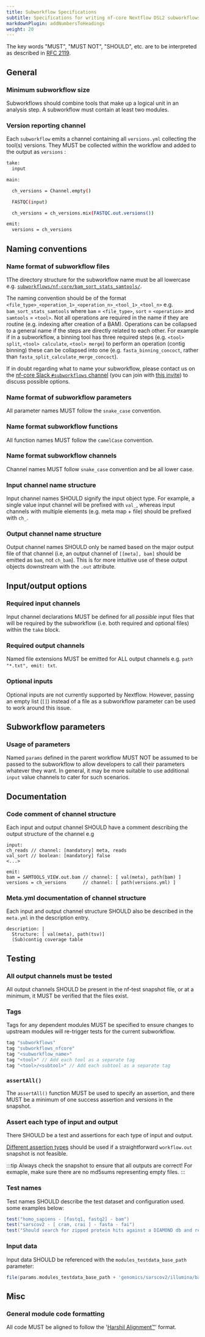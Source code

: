 ```yaml
---
title: Subworkflow Specifications
subtitle: Specifications for writing nf-core Nextflow DSL2 subworkflows
markdownPlugin: addNumbersToHeadings
weight: 20
---
```


The key words "MUST", "MUST NOT", "SHOULD", etc. are to be interpreted as described in [RFC 2119](https://tools.ietf.org/html/rfc2119).

## General

### Minimum subworkflow size

Subworkflows should combine tools that make up a logical unit in an analysis step.
A subworkflow must contain at least two modules.

### Version reporting channel

Each `subworkflow` emits a channel containing all `versions.yml` collecting the tool(s) versions.
They MUST be collected within the workflow and added to the output as `versions` :

```bash
take:
  input

main:

  ch_versions = Channel.empty()

  FASTQC(input)

  ch_versions = ch_versions.mix(FASTQC.out.versions())

emit:
  versions = ch_versions
```

## Naming conventions

### Name format of subworkflow files

1The directory structure for the subworkflow name must be all lowercase e.g. [`subworkflows/nf-core/bam_sort_stats_samtools/`](https://github.com/nf-core/modules/tree/master/subworkflows/nf-core/bam_sort_stats_samtools/).

The naming convention should be of the format `<file_type>_<operation_1>_<operation_n>_<tool_1>_<tool_n>` e.g. `bam_sort_stats_samtools` where `bam` = `<file_type>`, `sort` = `<operation>` and `samtools` = `<tool>`.
Not all operations are required in the name if they are routine (e.g. indexing after creation of a BAM). Operations can be collapsed to a general name if the steps are directly related to each other.
For example if in a subworkflow, a binning tool has three required steps (e.g. `<tool> split`, `<tool> calculate`, `<tool> merge`) to perform an operation (contig binning) these can be collapsed into one (e.g. `fasta_binning_concoct`, rather than `fasta_split_calculate_merge_concoct`).

If in doubt regarding what to name your subworkflow, please contact us on the [nf-core Slack `#subworkflows` channel](https://nfcore.slack.com/channels/subworkflows) (you can join with [this invite](https://nf-co.re/join/slack)) to discuss possible options.

### Name format of subworkflow parameters

All parameter names MUST follow the `snake_case` convention.

### Name format subworkflow functions

All function names MUST follow the `camelCase` convention.

### Name format subworkflow channels

Channel names MUST follow `snake_case` convention and be all lower case.

### Input channel name structure

Input channel names SHOULD signify the input object type.
For example, a single value input channel will be prefixed with `val_`, whereas input channels with multiple elements (e.g. meta map + file) should be prefixed with `ch_`.

### Output channel name structure

Output channel names SHOULD only be named based on the major output file of that channel (i.e, an output channel of `[[meta], bam]` should be emitted as `bam`, not `ch_bam`).
This is for more intuitive use of these output objects downstream with the `.out` attribute.

## Input/output options

### Required input channels

Input channel declarations MUST be defined for all _possible_ input files that will be required by the subworkflow (i.e. both required and optional files) within the `take` block.

### Required output channels

Named file extensions MUST be emitted for ALL output channels e.g. `path "*.txt", emit: txt`.

### Optional inputs

Optional inputs are not currently supported by Nextflow.
However, passing an empty list (`[]`) instead of a file as a subworkflow parameter can be used to work around this issue.

## Subworkflow parameters

### Usage of parameters

Named `params` defined in the parent workflow MUST NOT be assumed to be passed to the subworkflow to allow developers to call their parameters whatever they want.
In general, it may be more suitable to use additional `input` value channels to cater for such scenarios.

## Documentation

### Code comment of channel structure

Each input and output channel SHOULD have a comment describing the output structure of the channel e.g

```nextflow
input:
ch_reads // channel: [mandatory] meta, reads
val_sort // boolean: [mandatory] false
<...>

emit:
bam = SAMTOOLS_VIEW.out.bam // channel: [ val(meta), path(bam) ]
versions = ch_versions      // channel: [ path(versions.yml) ]
```

### Meta.yml documentation of channel structure

Each input and output channel structure SHOULD also be described in the `meta.yml` in the description entry.

```text
description: |
  Structure: [ val(meta), path(tsv)]
  (Sub)contig coverage table
```

## Testing

### All output channels must be tested

All output channels SHOULD be present in the nf-test snapshot file, or at a minimum, it MUST be verified that the files exist.

### Tags

Tags for any dependent modules MUST be specified to ensure changes to upstream modules will re-trigger tests for the current subworkflow.

```groovy
tag "subworkflows"
tag "subworkflows_nfcore"
tag "<subworkflow_name>"
tag "<tool>" // Add each tool as a separate tag
tag "<tool>/<subtool>" // Add each subtool as a separate tag
```

### `assertAll()`

The `assertAll()` function MUST be used to specify an assertion, and there MUST be a minimum of one success assertion and versions in the snapshot.

### Assert each type of input and output

There SHOULD be a test and assertions for each type of input and output.

[Different assertion types](/docs/contributing/nf-test/assertions) should be used if a straightforward `workflow.out` snapshot is not feasible.

:::tip
Always check the snapshot to ensure that all outputs are correct!
For exmaple, make sure there are no md5sums representing empty files.
:::

### Test names

Test names SHOULD describe the test dataset and configuration used. some examples below:

```groovy
test("homo_sapiens - [fastq1, fastq2] - bam")
test("sarscov2 - [ cram, crai ] - fasta - fai")
test("Should search for zipped protein hits against a DIAMOND db and return a tab separated output file of hits")
```

### Input data

Input data SHOULD be referenced with the `modules_testdata_base_path` parameter:

```groovy
file(params.modules_testdata_base_path + 'genomics/sarscov2/illumina/bam/test.paired_end.sorted.bam', checkIfExists: true)
```

## Misc

### General module code formatting

All code MUST be aligned to follow the '[Harshil Alignment™️](/docs/contributing/code_editors_and_styling/harshil_alignment)' format.
